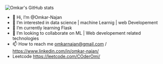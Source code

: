 ![Omkar's GitHub stats](https://github-readme-stats.vercel.app/api?username=omkar-najan&show_icons=true&theme=synthwave)


- 👋 Hi, I’m @Omkar-Najan
- 👀 I’m interested in data science | machine Learnig | web Developement
- 🌱 I’m currently learning Flask 
- 💞️ I’m looking to collaborate on ML | Web developement related technologies
- 📫 How to reach me omkarnajan@gmail.com / https://www.linkedin.com/in/omkar-najan/
- Leetcode https://leetcode.com/COderOmi/




<!---
Omkar-Najan/Omkar-Najan is a ✨ special ✨ repository because its `README.md` (this file) appears on your GitHub profile.
You can click the Preview link to take a look at your changes.
--->
